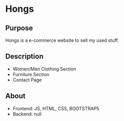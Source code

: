 # Hongs
## Purpose
  Hongs is a e-commerce website to sell my used stuff.

## Description
  - Women/Men Clothing Section
  - Furniture Section
  - Contact Page

## About
  - Frontend: JS, HTML, CSS, BOOTSTRAP5
  - Backend: null
